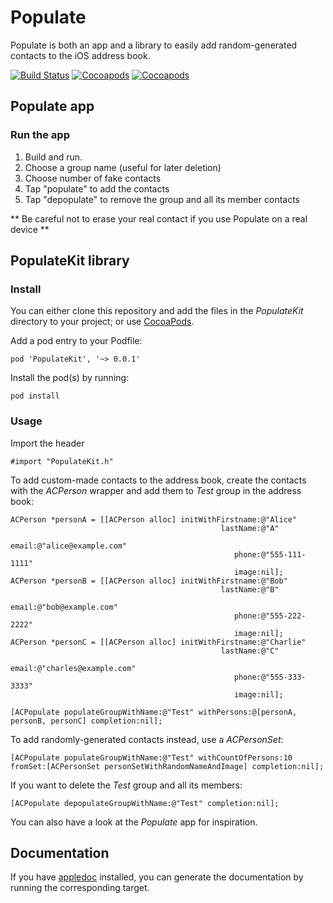 # Populate

Populate is both an app and a library to easily add random-generated contacts to the iOS address book.

[![Build Status](https://api.travis-ci.org/acoomans/Populate.png)](https://api.travis-ci.org/acoomans/Populate.png)
[![Cocoapods](https://cocoapod-badges.herokuapp.com/v/Populate/badge.png)](http://beta.cocoapods.org/?q=on%3Aios%20name%3APopulate%2A)
[![Cocoapods](https://cocoapod-badges.herokuapp.com/p/Populate/badge.png)](http://beta.cocoapods.org/?q=on%3Aios%20name%3APopulate%2A)


## Populate app

### Run the app

1. Build and run.
2. Choose a group name (useful for later deletion)
3. Choose number of fake contacts
4. Tap "populate" to add the contacts
5. Tap "depopulate" to remove the group and all its member contacts

** Be careful not to erase your real contact if you use Populate on a real device **

## PopulateKit library

### Install

You can either clone this repository and add the files in the _PopulateKit_ directory to your project; or use [CocoaPods](http://cocoapods.org).

Add a pod entry to your Podfile:

    pod 'PopulateKit', '~> 0.0.1'

Install the pod(s) by running:

    pod install


### Usage

Import the header

	#import "PopulateKit.h"

To add custom-made contacts to the address book, create the contacts with the _ACPerson_ wrapper and add them to _Test_ group in the address book:

	ACPerson *personA = [[ACPerson alloc] initWithFirstname:@"Alice"
                                                   lastName:@"A"
                                                      email:@"alice@example.com"
                                                      phone:@"555-111-1111"
                                                      image:nil];
    ACPerson *personB = [[ACPerson alloc] initWithFirstname:@"Bob"
                                                   lastName:@"B"
                                                      email:@"bob@example.com"
                                                      phone:@"555-222-2222"
                                                      image:nil];
    ACPerson *personC = [[ACPerson alloc] initWithFirstname:@"Charlie"
                                                   lastName:@"C"
                                                      email:@"charles@example.com"
                                                      phone:@"555-333-3333"
                                                      image:nil];
    
    [ACPopulate populateGroupWithName:@"Test" withPersons:@[personA, personB, personC] completion:nil];
    
To add randomly-generated contacts instead, use a _ACPersonSet_:
    
    [ACPopulate populateGroupWithName:@"Test" withCountOfPersons:10 fromSet:[ACPersonSet personSetWithRandomNameAndImage] completion:nil];

If you want to delete the _Test_ group and all its members:

    [ACPopulate depopulateGroupWithName:@"Test" completion:nil];

You can also have a look at the _Populate_ app for inspiration.


## Documentation

If you have [appledoc](http://gentlebytes.com/appledoc/) installed, you can generate the documentation by running the corresponding target.

